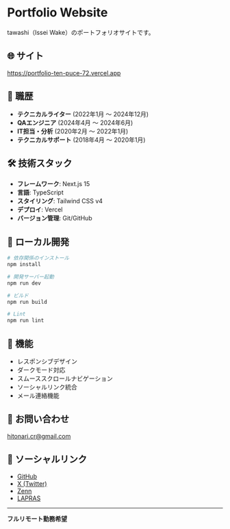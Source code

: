 # Portfolio Website

tawashi（Issei Wake）のポートフォリオサイトです。

## 🌐 サイト

https://portfolio-ten-puce-72.vercel.app

## 💼 職歴

- **テクニカルライター** (2022年1月 ～ 2024年12月)
- **QAエンジニア** (2024年4月 ～ 2024年6月)
- **IT担当・分析** (2020年2月 ～ 2022年1月)
- **テクニカルサポート** (2018年4月 ～ 2020年1月)

## 🛠 技術スタック

- **フレームワーク**: Next.js 15
- **言語**: TypeScript
- **スタイリング**: Tailwind CSS v4
- **デプロイ**: Vercel
- **バージョン管理**: Git/GitHub

## 🚀 ローカル開発

```bash
# 依存関係のインストール
npm install

# 開発サーバー起動
npm run dev

# ビルド
npm run build

# Lint
npm run lint
```

## 📱 機能

- レスポンシブデザイン
- ダークモード対応
- スムーススクロールナビゲーション
- ソーシャルリンク統合
- メール連絡機能

## 📧 お問い合わせ

hitonari.cr@gmail.com

## 🔗 ソーシャルリンク

- [GitHub](https://github.com/tawashii)
- [X (Twitter)](https://x.com/home)
- [Zenn](https://zenn.dev/taa_wash1)
- [LAPRAS](https://lapras.com/public/tawashi)

---

**フルリモート勤務希望**
